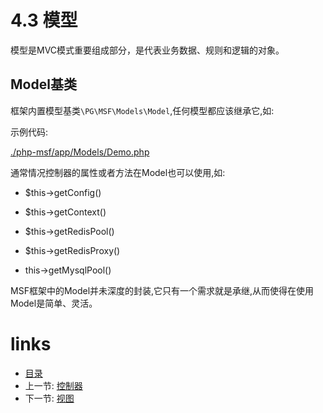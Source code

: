 # 4.3 模型

模型是MVC模式重要组成部分，是代表业务数据、规则和逻辑的对象。

## Model基类

框架内置模型基类`\PG\MSF\Models\Model`,任何模型都应该继承它,如:

示例代码:

[./php-msf/app/Models/Demo.php](https://github.com/pinguo/php-msf/blob/app/app/Models/Demo.php)


通常情况控制器的属性或者方法在Model也可以使用,如:

- $this->getConfig()

- $this->getContext()

- $this->getRedisPool()

- $this->getRedisProxy()

- this->getMysqlPool()

MSF框架中的Model并未深度的封装,它只有一个需求就是承继,从而使得在使用Model是简单、灵活。

# links
  * [目录](<preface-目录.md>)
  * 上一节: [控制器](<04.2-控制器.md>)
  * 下一节: [视图](<04.4-视图.md>)
